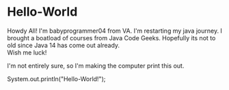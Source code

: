 # Hello-World

Howdy All!
I'm babyprogrammer04 from VA. 
I'm restarting my java journey. 
I brought a boatload of courses from Java Code Geeks.
Hopefully its not to old since Java 14 has come out already.  
Wish me luck!

I'm not entirely sure, so I'm making the computer print this out.

System.out.println("Hello-World!");
